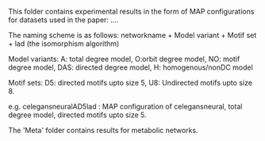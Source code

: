 This folder contains experimental results in the form of MAP configurations for datasets used in the paper: ....

The naming scheme is as follows: networkname + Model variant + Motif set + lad (the isomorphism algorithm)

Model variants: A: total degree model, O:orbit degree model, NO: motif degree model, DAS: directed degree model, H: homogenous/nonDC model 

Motif sets: D5: directed motifs upto size 5, U8: Undirected motifs upto size 8. 

e.g. celegansneuralAD5lad : MAP configuration of celegansneural, total degree model, directed motifs upto size 5. 

The 'Meta' folder contains results for metabolic networks. 

